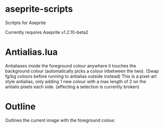 # aseprite-scripts
Scritpts for Aseprite

Currently requires Aseprite v1.2.10-beta2

<h1>Antialias.lua</h1>
Antialiases inside the foreground colour anywhere it touches the background colour (automatically picks a colour inbetween the two).
(Swap fg/bg colours before running to antialias outside instead)
This is a pixel-art style antialias, only adding 1 new colour with a max length of 2 on the antialis pixels each side.
(affecting a selection is currently broken)

<h1>Outline</h1>
Outlines the current image with the foreground colour. 
